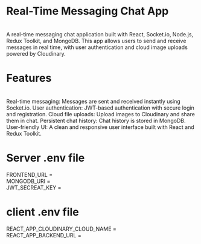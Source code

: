 # ﻿Real-Time Messaging Chat App
<br>
A real-time messaging chat application built with React, Socket.io, Node.js, Redux Toolkit, and MongoDB. This app allows users to send and receive messages in real time, with user authentication and cloud image uploads powered by Cloudinary.

# Features
<br>
Real-time messaging: Messages are sent and received instantly using Socket.io.
User authentication: JWT-based authentication with secure login and registration.
Cloud file uploads: Upload images to Cloudinary and share them in chat.
Persistent chat history: Chat history is stored in MongoDB.
User-friendly UI: A clean and responsive user interface built with React and Redux Toolkit.

# Server .env file

FRONTEND_URL = <Frontend URL>
<br>
MONGODB_URI  = <Mongodb URI>
<br>
JWT_SECREAT_KEY = <JWT Secreat Key>

# client .env file

REACT_APP_CLOUDINARY_CLOUD_NAME = <Cloudinary cloud name>
<br>
REACT_APP_BACKEND_URL = <Backend URL>









